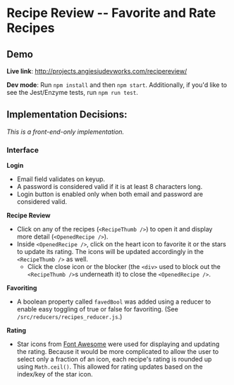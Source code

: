 Recipe Review -- Favorite and Rate Recipes
=============================================

## Demo ##

__Live link__: http://projects.angiesiudevworks.com/recipereview/

__Dev mode__:
Run `npm install` and then `npm start`. Additionally, if you'd like to see the Jest/Enzyme tests, run `npm run test`.

## Implementation Decisions: ##
_This is a front-end-only implementation._

### Interface ###
__Login__
* Email field validates on keyup. 
* A password is considered valid if it is at least 8 characters long.
* Login button is enabled only when both email and password are considered valid.

__Recipe Review__
* Click on any of the recipes (`<RecipeThumb />`) to open it and display more detail (`<OpenedRecipe />`).
* Inside `<OpenedRecipe />`, click on the heart icon to favorite it or the stars to update its rating. The icons will be updated accordingly in the `<RecipeThumb />` as well.
    * Click the close icon or the blocker (the `<div>` used to block out the `<RecipeThumb />`s underneath it) to close the `<OpenedRecipe />`.

__Favoriting__
* A boolean property called `favedBool` was added using a reducer to enable easy toggling of true or false for favoriting. (See `/src/reducers/recipes_reducer.js`.)

__Rating__
* Star icons from [Font Awesome](https://fontawesome.com/) were used for displaying and updating the rating. Because it would be more complicated to allow the user to select only a fraction of an icon, each recipe's rating is rounded up using `Math.ceil()`. This allowed for rating updates based on the index/key of the star icon.

